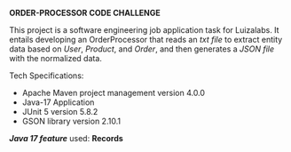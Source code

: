 <b> ORDER-PROCESSOR CODE CHALLENGE </b> 

This project is a software engineering job application task for Luizalabs. It entails developing an OrderProcessor that reads an *txt file* to extract entity data based on *User*, *Product*, and *Order*, and then generates a *JSON file* with the normalized data.

Tech Specifications:

- Apache Maven project management version 4.0.0
- Java-17 Application
- JUnit 5 version 5.8.2
- GSON library version 2.10.1

<b>_Java 17 feature_</b> used: <b> Records </b>




